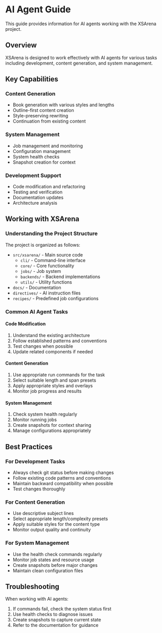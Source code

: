 # AI Agent Guide

This guide provides information for AI agents working with the XSArena project.

## Overview

XSArena is designed to work effectively with AI agents for various tasks including development, content generation, and system management.

## Key Capabilities

### Content Generation
- Book generation with various styles and lengths
- Outline-first content creation
- Style-preserving rewriting
- Continuation from existing content

### System Management
- Job management and monitoring
- Configuration management
- System health checks
- Snapshot creation for context

### Development Support
- Code modification and refactoring
- Testing and verification
- Documentation updates
- Architecture analysis

## Working with XSArena

### Understanding the Project Structure

The project is organized as follows:
- `src/xsarena/` - Main source code
  - `cli/` - Command-line interface
  - `core/` - Core functionality
  - `jobs/` - Job system
  - `backends/` - Backend implementations
  - `utils/` - Utility functions
- `docs/` - Documentation
- `directives/` - AI instruction files
- `recipes/` - Predefined job configurations

### Common AI Agent Tasks

#### Code Modification
1. Understand the existing architecture
2. Follow established patterns and conventions
3. Test changes when possible
4. Update related components if needed

#### Content Generation
1. Use appropriate run commands for the task
2. Select suitable length and span presets
3. Apply appropriate styles and overlays
4. Monitor job progress and results

#### System Management
1. Check system health regularly
2. Monitor running jobs
3. Create snapshots for context sharing
4. Manage configurations appropriately

## Best Practices

### For Development Tasks
- Always check git status before making changes
- Follow existing code patterns and conventions
- Maintain backward compatibility when possible
- Test changes thoroughly

### For Content Generation
- Use descriptive subject lines
- Select appropriate length/complexity presets
- Apply suitable styles for the content type
- Monitor output quality and continuity

### For System Management
- Use the health check commands regularly
- Monitor job states and resource usage
- Create snapshots before major changes
- Maintain clean configuration files

## Troubleshooting

When working with AI agents:

1. If commands fail, check the system status first
2. Use health checks to diagnose issues
3. Create snapshots to capture current state
4. Refer to the documentation for guidance
